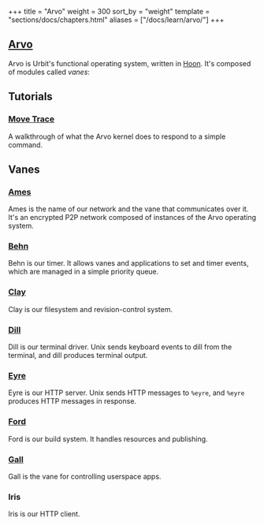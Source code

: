 +++
title = "Arvo"
weight = 300
sort_by = "weight"
template = "sections/docs/chapters.html"
aliases = ["/docs/learn/arvo/"]
+++


## [Arvo](@/docs/arvo/arvo.md)

Arvo is Urbit's functional operating system, written in [Hoon](@/docs/hoon/hoon-school/_index.md). It's composed of modules called _vanes_:


## Tutorials

### [Move Trace](@/docs/arvo/move-trace.md)

A walkthrough of what the Arvo kernel does to respond to a simple command.


## Vanes

### [Ames](@/docs/arvo/ames/ames.md)

Ames is the name of our network and the vane that communicates over it. It's an encrypted P2P network composed of instances of the Arvo operating system.

### [Behn](@/docs/arvo/behn/behn.md)

Behn is our timer. It allows vanes and applications to set and timer events, which are managed in a simple priority queue.

### [Clay](@/docs/arvo/clay/clay.md)

Clay is our filesystem and revision-control system.

### [Dill](@/docs/arvo/dill/dill.md)

Dill is our terminal driver. Unix sends keyboard events to dill from the terminal, and dill produces terminal output.

### [Eyre](@/docs/arvo/eyre/eyre.md)

Eyre is our HTTP server. Unix sends HTTP messages to `%eyre`, and `%eyre` produces HTTP messages in response.

### [Ford](@/docs/arvo/ford/ford.md)

Ford is our build system. It handles resources and publishing.

### [Gall](@/docs/arvo/gall/gall.md)

Gall is the vane for controlling userspace apps.

### Iris

Iris is our HTTP client.

